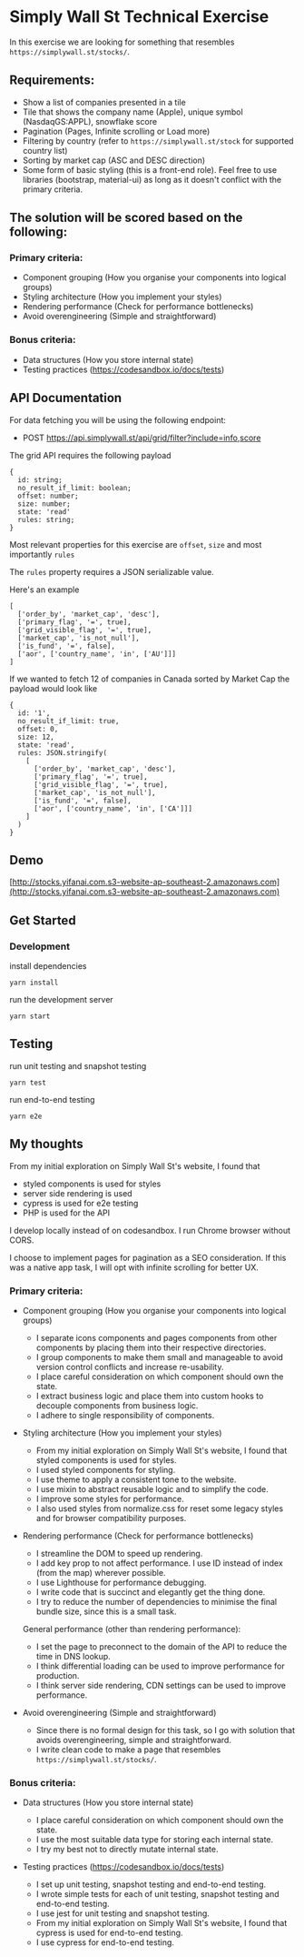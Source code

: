 # Simply Wall St Technical Exercise

In this exercise we are looking for something that resembles `https://simplywall.st/stocks/`.

## Requirements:

* Show a list of companies presented in a tile
* Tile that shows the company name (Apple), unique symbol (NasdaqGS:APPL), snowflake score
* Pagination (Pages, Infinite scrolling or Load more)
* Filtering by country (refer to `https://simplywall.st/stock` for supported country list)
* Sorting by market cap (ASC and DESC direction)
* Some form of basic styling (this is a front-end role). Feel free to use libraries (bootstrap, material-ui) as long as it doesn't conflict with the primary criteria.

## The solution will be scored based on the following:

### Primary criteria:

* Component grouping (How you organise your components into logical groups)
* Styling architecture (How you implement your styles)
* Rendering performance (Check for performance bottlenecks)
* Avoid overengineering (Simple and straightforward)

### Bonus criteria:

* Data structures (How you store internal state)
* Testing practices (https://codesandbox.io/docs/tests)

## API Documentation

For data fetching you will be using the following endpoint:

* POST https://api.simplywall.st/api/grid/filter?include=info,score

The grid API requires the following payload

```
{
  id: string;
  no_result_if_limit: boolean;
  offset: number;
  size: number;
  state: 'read'
  rules: string;
}
```

Most relevant properties for this exercise are `offset`, `size` and most importantly `rules`

The `rules` property requires a JSON serializable value.

Here's an example

```
[
  ['order_by', 'market_cap', 'desc'],
  ['primary_flag', '=', true],
  ['grid_visible_flag', '=', true],
  ['market_cap', 'is_not_null'],
  ['is_fund', '=', false],
  ['aor', ['country_name', 'in', ['AU']]]
]
```

If we wanted to fetch 12 of companies in Canada sorted by Market Cap the payload would look like

```
{
  id: '1',
  no_result_if_limit: true,
  offset: 0,
  size: 12,
  state: 'read',
  rules: JSON.stringify(
    [
      ['order_by', 'market_cap', 'desc'],
      ['primary_flag', '=', true],
      ['grid_visible_flag', '=', true],
      ['market_cap', 'is_not_null'],
      ['is_fund', '=', false],
      ['aor', ['country_name', 'in', ['CA']]]
    ]
  )
}
```

## Demo

[http://stocks.yifanai.com.s3-website-ap-southeast-2.amazonaws.com](http://stocks.yifanai.com.s3-website-ap-southeast-2.amazonaws.com)

## Get Started

### Development
install dependencies
```shell
yarn install
```

run the development server
```shell
yarn start
```

## Testing
run unit testing and snapshot testing
```shell
yarn test
```

run end-to-end testing
```shell
yarn e2e
```

## My thoughts

From my initial exploration on Simply Wall St's website, I found that
* styled components is used for styles
* server side rendering is used
* cypress is used for e2e testing
* PHP is used for the API

I develop locally instead of on codesandbox. I run Chrome browser without CORS.

I choose to implement pages for pagination as a SEO consideration.
If this was a native app task, I will opt with infinite scrolling for better UX.

### Primary criteria:

* Component grouping (How you organise your components into logical groups)
  * I separate icons components and pages components from other components by placing them into their respective directories.
  * I group components to make them small and manageable to avoid version control conflicts and increase re-usability.
  * I place careful consideration on which component should own the state.
  * I extract business logic and place them into custom hooks to decouple components from business logic.
  * I adhere to single responsibility of components.

* Styling architecture (How you implement your styles)
  * From my initial exploration on Simply Wall St's website, I found that styled components is used for styles.
  * I used styled components for styling.
  * I use theme to apply a consistent tone to the website.
  * I use mixin to abstract reusable logic and to simplify the code.
  * I improve some styles for performance.
  * I also used styles from normalize.css for reset some legacy styles and for browser compatibility purposes.

* Rendering performance (Check for performance bottlenecks)
  * I streamline the DOM to speed up rendering.
  * I add key prop to not affect performance. I use ID instead of index (from the map) wherever possible.
  * I use Lighthouse for performance debugging.
  * I write code that is succinct and elegantly get the thing done.
  * I try to reduce the number of dependencies to minimise the final bundle size, since this is a small task.

  General performance (other than rendering performance):
  * I set the page to preconnect to the domain of the API to reduce the time in DNS lookup.
  * I think differential loading can be used to improve performance for production.
  * I think server side rendering, CDN settings can be used to improve performance.

* Avoid overengineering (Simple and straightforward)
  * Since there is no formal design for this task, so I go with solution that avoids overengineering, simple and straightforward.
  * I write clean code to make a page that resembles `https://simplywall.st/stocks/`.

### Bonus criteria:
* Data structures (How you store internal state)
  * I place careful consideration on which component should own the state.
  * I use the most suitable data type for storing each internal state.
  * I try my best not to directly mutate internal state.

* Testing practices (https://codesandbox.io/docs/tests)
  * I set up unit testing, snapshot testing and end-to-end testing.
  * I wrote simple tests for each of unit testing, snapshot testing and end-to-end testing.
  * I use jest for unit testing and snapshot testing.
  * From my initial exploration on Simply Wall St's website, I found that cypress is used for end-to-end testing.
  * I use cypress for end-to-end testing.

